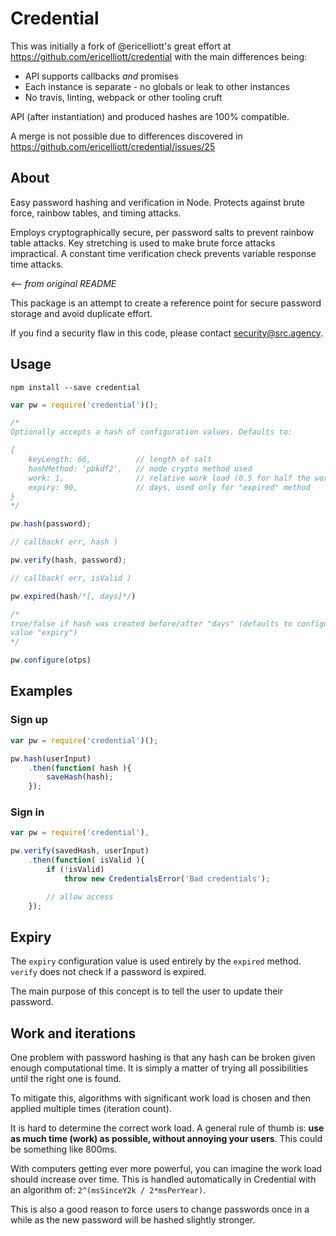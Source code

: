 # Credential

This was initially a fork of @ericelliott's great effort at
https://github.com/ericelliott/credential with the main differences being:

- API supports callbacks *and* promises
- Each instance is separate - no globals or leak to other instances
- No travis, linting, webpack or other tooling cruft

API (after instantiation) and produced hashes are 100% compatible.

A merge is not possible due to differences discovered in
https://github.com/ericelliott/credential/issues/25

## About

Easy password hashing and verification in Node. Protects against brute force,
rainbow tables, and timing attacks.

Employs cryptographically secure, per password salts to prevent rainbow table
attacks. Key stretching is used to make brute force attacks impractical. A
constant time verification check prevents variable response time attacks.

*<-- from original README*

This package is an attempt to create a reference point for secure password
storage and avoid duplicate effort.

If you find a security flaw in this code, please contact security@src.agency.

## Usage

```shell
npm install --save credential
```

```js
var pw = require('credential')();

/*
Optionally accepts a hash of configuration values. Defaults to:

{
	keyLength: 66,			// length of salt
	hashMethod: 'pbkdf2',	// node crypto method used
	work: 1,				// relative work load (0.5 for half the work)
	expiry: 90,				// days, used only for "expired" method
}
*/

pw.hash(password);

// callback( err, hash )

pw.verify(hash, password);

// callback( err, isValid )

pw.expired(hash/*[, days]*/)

/*
true/false if hash was created before/after "days" (defaults to configuration
value "expiry")
*/

pw.configure(otps)

```

## Examples

### Sign up

```js
var pw = require('credential')();

pw.hash(userInput)
	.then(function( hash ){
		saveHash(hash);
	});
```

### Sign in

```js
var pw = require('credential'),

pw.verify(savedHash, userInput)
	.then(function( isValid ){
		if (!isValid)
			throw new CredentialsError('Bad credentials');

		// allow access
	});
```

## Expiry

The `expiry` configuration value is used entirely by the `expired` method.
`verify` does not check if a password is expired.

The main purpose of this concept is to tell the user to update their password.

## Work and iterations

One problem with password hashing is that any hash can be broken given enough
computational time. It is simply a matter of trying all possibilities until
the right one is found.

To mitigate this, algorithms with significant work load is chosen and then
applied multiple times (iteration count).

It is hard to determine the correct work load. A general rule of thumb is:
**use as much time (work) as possible, without annoying your users**. This
could be something like 800ms.

With computers getting ever more powerful, you can imagine the work load
should increase over time. This is handled automatically in Credential with an
algorithm of: `2^(msSinceY2k / 2*msPerYear)`.

This is also a good reason to force users to change passwords once in a while
as the new password will be hashed slightly stronger.
